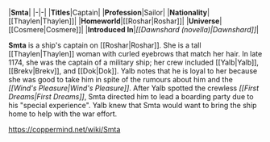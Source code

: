 |**Smta**|
|-|-|
|**Titles**|Captain|
|**Profession**|Sailor|
|**Nationality**|[[Thaylen\|Thaylen]]|
|**Homeworld**|[[Roshar\|Roshar]]|
|**Universe**|[[Cosmere\|Cosmere]]|
|**Introduced In**|*[[Dawnshard (novella)\|Dawnshard]]*|

**Smta** is a ship's captain on [[Roshar\|Roshar]]. She is a tall [[Thaylen\|Thaylen]] woman with curled eyebrows that match her hair.
In late 1174, she was the captain of a military ship; her crew included [[Yalb\|Yalb]], [[Brekv\|Brekv]], and [[Dok\|Dok]]. Yalb notes that he is loyal to her because she was good to take him in spite of the rumours about him and the *[[Wind's Pleasure\|Wind's Pleasure]]*. After Yalb spotted the crewless *[[First Dreams\|First Dreams]]*, Smta directed him to lead a boarding party due to his "special experience". Yalb knew that Smta would want to bring the ship home to help with the war effort.



https://coppermind.net/wiki/Smta